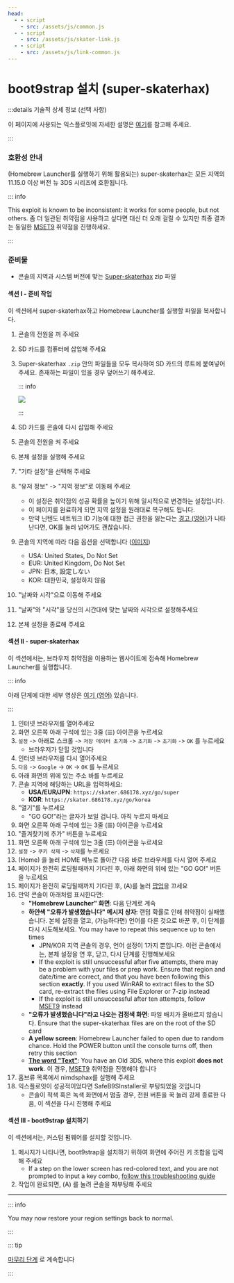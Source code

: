 ```yaml
---
head:
  - - script
    - src: /assets/js/common.js
  - - script
    - src: /assets/js/skater-link.js
  - - script
    - src: /assets/js/link-common.js
---
```


# boot9strap 설치 (super-skaterhax)

:::details 기술적 상세 정보 (선택 사항)

이 페이지에 사용되는 익스플로잇에 자세한 설명은 [여기](https://github.com/zoogie/super-skaterhax)를 참고해 주세요.

:::

### 호환성 안내

(Homebrew Launcher를 실행하기 위해 활용되는) super-skaterhax는 모든 지역의 11.15.0 이상 버전 뉴 3DS 시리즈에 호환됩니다.

::: info

This exploit is known to be inconsistent: it works for some people, but not others. 좀 더 일관된 취약점을 사용하고 싶다면 대신 더 오래 걸릴 수 있지만 최종 결과는 동일한 [MSET9](installing-boot9strap-\(mset9\)) 취약점을 진행하세요.

:::

### 준비물

- 콘솔의 지역과 시스템 버전에 맞는 [Super-skaterhax](https://skater.nintendohomebrew.com) zip 파일

#### 섹션 I - 준비 작업

이 섹션에서 super-skaterhax하고 Homebrew Launcher를 실행할 파일을 복사합니다.

1. 콘솔의 전원을 꺼 주세요

2. SD 카드를 컴퓨터에 삽입해 주세요

3. Super-skaterhax `.zip` 안의 파일들을 모두 복사하여 SD 카드의 루트에 붙여넣어 주세요. 존재하는 파일이 있을 경우 덮어쓰기 해주세요.

    ::: info

    ![](/images/screenshots/skaterhax/skater-root-layout.png)

    :::

4. SD 카드를 콘솔에 다시 삽입해 주세요

5. 콘솔의 전원을 켜 주세요

6. 본체 설정을 실행해 주세요

7. "기타 설정"을 선택해 주세요

8. "유저 정보" -> "지역 정보"로 이동해 주세요
    - 이 설정은 취약점의 성공 확률을 높이기 위해 일시적으로 변경하는 설정입니다.
    - 이 페이지를 완료하게 되면 지역 설정을 원래대로 복구해도 됩니다.
    - 만약 닌텐도 네트워크 ID 기능에 대한 접근 권한을 잃는다는 [경고 (영어)](/images/screenshots/skaterhax/country-change-notice.png)가 나타난다면, OK를 눌러 넘어가도 괜찮습니다.

9. 콘솔의 지역에 따라 다음 옵션을 선택합니다 ([이미지](/images/screenshots/skaterhax/skater-lang.png))
    - USA: United States, Do Not Set
    - EUR: United Kingdom, Do Not Set
    - JPN: 日本, 設定しない
    - KOR: 대한민국, 설정하지 않음

10. "날짜와 시각"으로 이동해 주세요

11. "날짜"와 "시각"을 당신의 시간대에 맞는 날짜와 시각으로 설정해주세요

12. 본체 설정을 종료해 주세요

#### 섹션 II - super-skaterhax

이 섹션에서는, 브라우저 취약점을 이용하는 웹사이트에 접속해 Homebrew Launcher를 실행합니다.

::: info

아래 단계에 대한 세부 영상은 [여기 (영어)](https://www.youtube.com/watch?v=DEcZB72vJts) 있습니다.

:::

1. 인터넷 브라우저를 열어주세요
2. 화면 오른쪽 아래 구석에 있는 3줄 (☰) 아이콘을 누르세요
3. `설정` -> 아래로 스크롤 -> `저장 데이터 초기화` -> `초기화` -> `초기화` -> `OK` 를 누르세요
    - 브라우저가 닫힐 것입니다
4. 인터넷 브라우저를 다시 열어주세요
5. `다음` -> `Google` -> `OK` -> `OK` 를 누르세요
6. 아래 화면의 위에 있는 주소 바를 누르세요
7. 콘솔 지역에 해당하는 URL을 입력하세요:
    - **USA/EUR/JPN**: `https://skater.686178.xyz/go/super`
    - **KOR**: `https://skater.686178.xyz/go/korea`
8. "열기"를 누르세요
    - "GO GO!"라는 글자가 보일 겁니다. 아직 누르지 마세요
9. 화면 오른쪽 아래 구석에 있는 3줄 (☰) 아이콘을 누르세요
10. "즐겨찾기에 추가" 버튼을 누르세요
11. 화면 오른쪽 아래 구석에 있는 3줄 (☰) 아이콘을 누르세요
12. `설정` -> `쿠키 삭제` -> `삭제`를 누르세요
13. (Home) 을 눌러 HOME 메뉴로 돌아간 다음 바로 브라우저를 다시 열어 주세요
14. 페이지가 완전히 로딩될때까지 기다린 후, 아래 화면의 위에 있는 "GO GO!" 버튼을 누르세요
15. 페이지가 완전히 로딩될때까지 기다린 후, (A)를 눌러 [팝업](/images/screenshots/skaterhax/skater-popup.png)을 끄세요
16. 만약 콘솔이 아래처럼 표시한다면:
    - **"Homebrew Launcher" 화면**: 다음 단계로 계속
    - **하얀색 "오류가 발생했습니다" 메시지 상자**: 랜덤 확률로 인해 취약점이 실패했습니다. 본체 설정을 열고, (가능하다면) 언어를 다른 것으로 바꾼 후, 이 단계를 다시 시도해보세요. You may have to repeat this sequence up to ten times
        - JPN/KOR 지역 콘솔의 경우, 언어 설정이 1가지 뿐입니다. 이런 콘솔에서는, 본체 설정을 연 후, 닫고, 다시 단계를 진행해보세요
        - If the exploit is still unsuccessful after five attempts, there may be a problem with your files or prep work. Ensure that region and date/time are correct, and that you have been following this section **exactly**. If you used WinRAR to extract files to the SD card, re-extract the files using File Explorer or 7-zip instead
        - If the exploit is still unsuccessful after ten attempts, follow [MSET9](installing-boot9strap-\(mset9\)) instead
    - **"오류가 발생했습니다"라고 나오는 검정색 화면**: 파일 배치가 올바르지 않습니다. Ensure that the super-skaterhax files are on the root of the SD card
    - **A yellow screen**: Homebrew Launcher failed to open due to random chance. Hold the POWER button until the console turns off, then retry this section
    - **[The word "Text"](/images/screenshots/skaterhax/skater-old3ds.png)**: You have an Old 3DS, where this exploit **does not work**. 이 경우, [MSET9](installing-boot9strap-\(mset9\)) 취약점을 진행해야 합니다
17. 홈브류 목록에서 nimdsphax를 실행해 주세요
18. 익스플로잇이 성공적이었다면 SafeB9SInstaller로 부팅되었을 것입니다
    - 콘솔이 적색 혹은 녹색 화면에서 멈출 경우, 전원 버튼을 꾹 눌러 강제 종료한 다음, 이 섹션을 다시 진행해 주세요

#### 섹션 III - boot9strap 설치하기

이 섹션에서는, 커스텀 펌웨어를 설치할 것입니다.

1. 메시지가 나타나면, boot9strap을 설치하기 위하여 화면에 주어진 키 조합을 입력해 주세요
    - If a step on the lower screen has red-colored text, and you are not prompted to input a key combo, [follow this troubleshooting guide](troubleshooting-super-skaterhax)
2. 작업이 완료되면, (A) 를 눌려 콘솔을 재부팅해 주세요

<!--@include: ./_include/configure-luma3ds.md -->

<!--@include: ./_include/luma3ds-installed-note.md -->

___

::: info

You may now restore your region settings back to normal.

:::

::: tip

[마무리 단계](finalizing-setup) 로 계속합니다

:::
